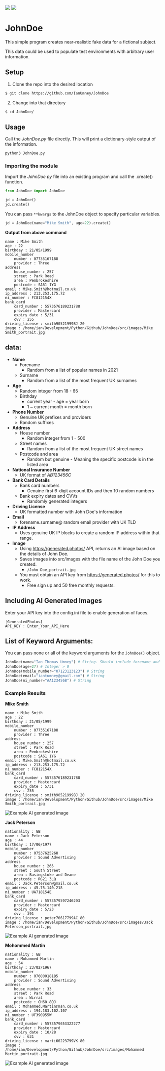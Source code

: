 <p align="left">
    <a href="https://www.python.org/ftp/python/3.9.5/Python-3.9.5.tar.xz" alt="3.9.5">
        <img src="https://img.shields.io/badge/Python%20Version-3.9.5-blue"/></a>
    <a href="https://ubuntu.com/download/desktop/thank-you?version=20.04.2.0&architecture=amd64" alt="Ubuntu">
        <img src="https://img.shields.io/badge/Tested%20on-Ubunu%2020.04-orange"/></a>
    </p>





# JohnDoe 
This simple program creates near-realistic fake data for a fictional subject. 

This data could be used to populate test environments with arbitrary user information.

## Setup
1. Clone the repo into the desired location
```bash
$ git clone https://github.com/IanUmney/JohnDoe
```
2. Change into that directory
```bash
$ cd JohnDoe/
```

## Usage
Call the _JohnDoe.py_ file directly. This will print a dictionary-style output of the information.
```bash
python3 JohnDoe.py
```

### Importing the module
Import the _JohnDoe.py_ file into an existing program and call the .create() function.
```python
from JohnDoe import JohnDoe

jd = JohnDoe()
jd.create()
```

You can pass `**kwargs` to the JohnDoe object to specify particular variables.

```python
jd = JohnDoe(name="Mike Smith", age=22).create()
```
**Output from above command**
```
name : Mike Smith
age : 22
birthday : 21/05/1999
mobile_number
    number : 07735167188
    provider : Three
address
    house_number : 257
    street : Park Road
    area : Pembrokeshire
    postcode : SA61 1YG
email : Mike.Smith@hotmail.co.uk
ip_address : 213.253.175.72
ni_number : FC812154X
bank_card
    card_number : 5573576189231788
    provider : Mastercard
    expiry_date : 5/31
    cvv : 255
driving_license : smith90521999BJ 20
image : /home/ian/Development/Python/Github/JohnDoe/src/images/Mike Smith_portrait.jpg
```

## data:
+ **Name**
    + Forename
        + Random from a list of popular names in 2021
    + Surname
        + Random from a list of the most frequent UK surnames
+ **Age**
    + Random integer from 18 - 65
    + Birthday
        + current year - age = year born
        + 1 ~ current month = month born
+ **Phone Number**
    + Genuine UK prefixes and providers
    + Random suffixes
+ **Address**
    + House number 
        + Random integer from 1 - 500
    + Street names
        + Random from a list of the most frequent UK street names
    + Postcode and area 
        + Random but genuine - Meaning the specific postcode is in the listed area
+ **National Insurance Number**
    + UK format of _AB123456C_
+ **Bank Card Details**
    + Bank card numbers
        + Genuine first 6-digit account IDs and then 10 random numbers
    + Bank expiry dates and CVVs
        + Randomly generated integers
+ **Driving License**
    + UK formatted number with John Doe's information
+ **Email**
    + forename.surname@ random email provider with UK TLD
+ **IP Address**
    + Uses genuine UK IP blocks to create a random IP address within that range.
+ **Image**
    + Using https://generated.photos/ API, returns an AI image based on the details of John Doe.
    + Saves images into src/images with the file name of the John Doe you created. 
        + `/John Doe_portrait.jpg`
    + You must obtain an API key from https://generated.photos/ for this to work.
        + Free sign up and 50 free monthly requests.
## Including AI Generated Images
Enter your API key into the config.ini file to enable generation of faces.
```
[GeneratedPhotos]
API_KEY : Enter_Your_API_Here
```

## List of Keyword Arguments:
You can pass none or all of the keyword arguments for the `JohnDoe()` object.
```python
JohnDoe(name="Ian Thomas Umney") # String. Should include forename and surname at a minimum
JohnDoe(age=27) # Integer > 0
JohnDoe(mobile_number="07123123123") # String
JohnDoe(email="iantumney@gmail.com") # String
JohnDoe(ni_number="AA123456B") # String
```

### Example Results

**Mike Smith**
```
name : Mike Smith
age : 22
birthday : 21/05/1999
mobile_number
    number : 07735167188
    provider : Three
address
    house_number : 257
    street : Park Road
    area : Pembrokeshire
    postcode : SA61 1YG
email : Mike.Smith@hotmail.co.uk
ip_address : 213.253.175.72
ni_number : FC812154X
bank_card
    card_number : 5573576189231788
    provider : Mastercard
    expiry_date : 5/31
    cvv : 255
driving_license : smith90521999BJ 20
image : /home/ian/Development/Python/Github/JohnDoe/src/images/Mike Smith_portrait.jpg
```
![Example AI generated image](https://github.com/IanUmney/JohnDoe/blob/main/src/images/Mike%20Smith_portrait.jpg?raw=true)


**Jack Peterson**
```
nationality : GB
name : Jack Peterson
age : 44
birthday : 17/06/1977
mobile_number
    number : 07537625268
    provider : Sound Advertising
address
    house_number : 265
    street : South Street
    area : Basingstoke and Deane
    postcode : RG21 3LQ
email : Jack.Peterson@gmail.co.uk
ip_address : 45.75.140.218
ni_number : UA718154E
bank_card
    card_number : 5573579597246203
    provider : Mastercard
    expiry_date : 5/23
    cvv : 391
driving_license : peter70617799AC 80
image : /home/ian/Development/Python/Github/JohnDoe/src/images/Jack Peterson_portrait.jpg
```
![Example AI generated image](https://github.com/IanUmney/JohnDoe/blob/main/src/images/Jack%20Peterson_portrait.jpg?raw=true)


**Mohommed Martin**
```
nationality : GB
name : Mohammed Martin
age : 54
birthday : 23/02/1967
mobile_number
    number : 07600018185
    provider : Sound Advertising
address
    house_number : 33
    street : Park Road
    area : Wirral
    postcode : CH60 8QJ
email : Mohammed.Martin@msn.co.uk
ip_address : 194.183.102.107
ni_number : UF390955W
bank_card
    card_number : 5573579653322277
    provider : Mastercard
    expiry_date : 10/28
    cvv : 631
driving_license : marti60223799VK 80
image : /home/ian/Development/Python/Github/JohnDoe/src/images/Mohammed Martin_portrait.jpg
```
![Example AI generated image](https://github.com/IanUmney/JohnDoe/blob/main/src/images/Mohammed%20Martin_portrait.jpg?raw=true)